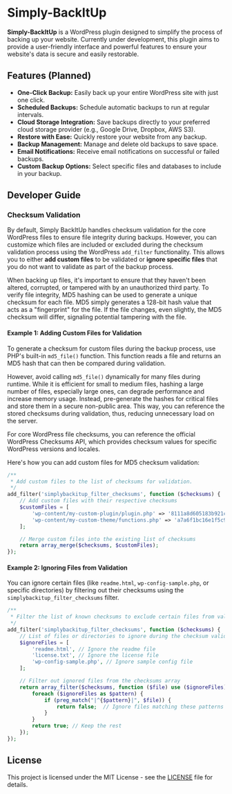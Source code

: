 # Simply-BackItUp

**Simply-BackItUp** is a WordPress plugin designed to simplify the process of backing up your website. Currently under development, this plugin aims to provide a user-friendly interface and powerful features to ensure your website's data is secure and easily restorable.

## Features (Planned)

- **One-Click Backup:** Easily back up your entire WordPress site with just one click.
- **Scheduled Backups:** Schedule automatic backups to run at regular intervals.
- **Cloud Storage Integration:** Save backups directly to your preferred cloud storage provider (e.g., Google Drive, Dropbox, AWS S3).
- **Restore with Ease:** Quickly restore your website from any backup.
- **Backup Management:** Manage and delete old backups to save space.
- **Email Notifications:** Receive email notifications on successful or failed backups.
- **Custom Backup Options:** Select specific files and databases to include in your backup.

## Developer Guide

### Checksum Validation
By default, Simply BackItUp handles checksum validation for the core WordPress files to ensure file integrity during backups. However, you can customize which files are included or excluded during the checksum validation process using the WordPress `add_filter` functionality. This allows you to either **add custom files** to be validated or **ignore specific files** that you do not want to validate as part of the backup process.

When backing up files, it's important to ensure that they haven't been altered, corrupted, or tampered with by an unauthorized third party. To verify file integrity, MD5 hashing can be used to generate a unique checksum for each file. MD5 simply generates a 128-bit hash value that acts as a "fingerprint" for the file. If the file changes, even slightly, the MD5 checksum will differ, signaling potential tampering with the file.

#### Example 1: Adding Custom Files for Validation
To generate a checksum for custom files during the backup process, use PHP's built-in `md5_file()` function. This function reads a file and returns an MD5 hash that can then be compared during validation.

However, avoid calling `md5_file()` dynamically for many files during runtime. While it is efficient for small to medium files, hashing a large number of files, especially large ones, can degrade performance and increase memory usage. Instead, pre-generate the hashes for critical files and store them in a secure non-public area. This way, you can reference the stored checksums during validation, thus, reducing unnecessary load on the server.

For core WordPress file checksums, you can reference the official WordPress Checksums API, which provides checksum values for specific WordPress versions and locales.

Here's how you can add custom files for MD5 checksum validation:

```php
/**
 * Add custom files to the list of checksums for validation.
 */
add_filter('simplybackitup_filter_checksums', function ($checksums) {
    // Add custom files with their respective checksums
    $customFiles = [
        'wp-content/my-custom-plugin/plugin.php' => '8111a8d605183b921cb237a1406afcd9',
        'wp-content/my-custom-theme/functions.php' => 'a7a6f1bc16e1f5c9bdd1b08d95151d11'
    ];

    // Merge custom files into the existing list of checksums
    return array_merge($checksums, $customFiles);
});
```

#### Example 2: Ignoring Files from Validation

You can ignore certain files (like `readme.html`, `wp-config-sample.php`, or specific directories) by filtering out their checksums using the `simplybackitup_filter_checksums` filter.

```php
/**
 * Filter the list of known checksums to exclude certain files from validation.
 */
add_filter('simplybackitup_filter_checksums', function ($checksums) {
    // List of files or directories to ignore during the checksum validation
    $ignoreFiles = [
        'readme.html', // Ignore the readme file
        'license.txt', // Ignore the license file
        'wp-config-sample.php', // Ignore sample config file
    ];

    // Filter out ignored files from the checksums array
    return array_filter($checksums, function ($file) use ($ignoreFiles) {
        foreach ($ignoreFiles as $pattern) {
            if (preg_match("|^{$pattern}|", $file)) {
                return false;  // Ignore files matching these patterns
            }
        }
        return true; // Keep the rest
    });
});
```

## License

This project is licensed under the MIT License - see the [LICENSE](LICENSE) file for details.
